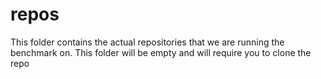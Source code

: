 # repos

This folder contains the actual repositories that we are running the benchmark on. This folder will be empty and will require you to clone the repo